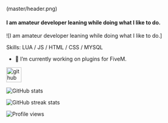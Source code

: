 
(master/header.png)

#### I am amateur developer leaning while doing what I like to do.
![I am amateur developer leaning while doing what I like to do.]

Skills: LUA  / JS / HTML / CSS / MYSQL

- 🔭 I’m currently working on plugins for FiveM. 


[<img src='https://cdn.jsdelivr.net/npm/simple-icons@3.0.1/icons/github.svg' alt='github' height='40'>](https://github.com/Oskarssonn)  

![GitHub stats](https://github-readme-stats.vercel.app/api?username=Oskarssonn&show_icons=true)  

![GitHub streak stats](https://github-readme-streak-stats.herokuapp.com/?user=Oskarssonn)  

![Profile views](https://gpvc.arturio.dev/Oskarssonn)  
